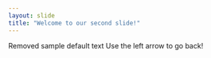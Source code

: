 ```yaml
---
layout: slide
title: "Welcome to our second slide!"
---
```

Removed sample default text
Use the left arrow to go back!
